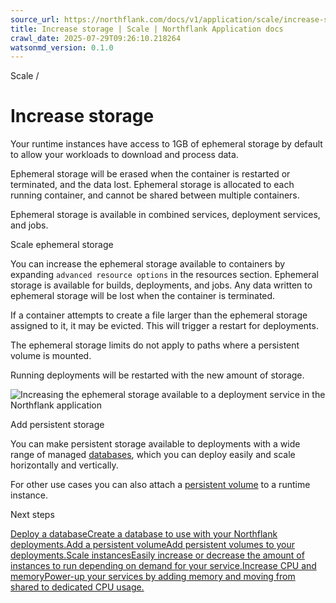 ```yaml
---
source_url: https://northflank.com/docs/v1/application/scale/increase-storage
title: Increase storage | Scale | Northflank Application docs
crawl_date: 2025-07-29T09:26:10.218264
watsonmd_version: 0.1.0
---
```


Scale / 

# Increase storage

Your runtime instances have access to 1GB of ephemeral storage by default to allow your workloads to download and process data.

Ephemeral storage will be erased when the container is restarted or terminated, and the data lost. Ephemeral storage is allocated to each running container, and cannot be shared between multiple containers.

Ephemeral storage is available in combined services, deployment services, and jobs.

Scale ephemeral storage

You can increase the ephemeral storage available to containers by expanding `advanced resource options` in the resources section. Ephemeral storage is available for builds, deployments, and jobs. Any data written to ephemeral storage will be lost when the container is terminated.

If a container attempts to create a file larger than the ephemeral storage assigned to it, it may be evicted. This will trigger a restart for deployments.

The ephemeral storage limits do not apply to paths where a persistent volume is mounted.

Running deployments will be restarted with the new amount of storage.

![Increasing the ephemeral storage available to a deployment service in the Northflank application](https://assets.northflank.com/documentation/v1/application/scale/increase-storage/add-ephemeral.png)

Add persistent storage

You can make persistent storage available to deployments with a wide range of managed [databases](../databases-and-persistence/deploy-a-database), which you can deploy easily and scale horizontally and vertically.

For other use cases you can also attach a [persistent volume](../databases-and-persistence/add-a-volume) to a runtime instance.

Next steps

[Deploy a databaseCreate a database to use with your Northflank deployments.](/docs/v1/application/databases-and-persistence/deploy-a-database)[Add a persistent volumeAdd persistent volumes to your deployments.](/docs/v1/application/databases-and-persistence/add-a-volume)[Scale instancesEasily increase or decrease the amount of instances to run depending on demand for your service.](/docs/v1/application/scale/scale-instances)[Increase CPU and memoryPower-up your services by adding memory and moving from shared to dedicated CPU usage.](/docs/v1/application/scale/scale-cpu-and-memory)